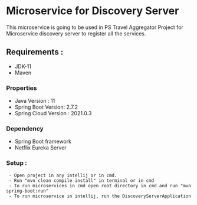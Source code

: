 # Microservice for Discovery Server

This microservice is going to be used in PS Travel Aggregator Project
for Microservice discovery server to register all the services.

## **Requirements :**
* JDK-11
* Maven
### Properties
* Java Version : 11
* Spring Boot Version: 2.7.2
* Spring Cloud Version : 2021.0.3
### Dependency
* Spring Boot framework
* Netflix Eureka Server

### Setup :
     - Open project in any intellij or in cmd.
     - Run "mvn clean compile install" in terminal or in cmd
     - To run microservices in cmd open root directory in cmd and run "mvn spring-boot:run"
     - To run microservice in intellij, run the DiscoveryServerApplication